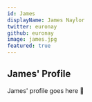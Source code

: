 ```yaml
---
id: James
displayName: James Naylor
twitter: euronay
github: euronay
image: james.jpg
featured: true
---
```


## James' Profile
James' profile goes here 🍒